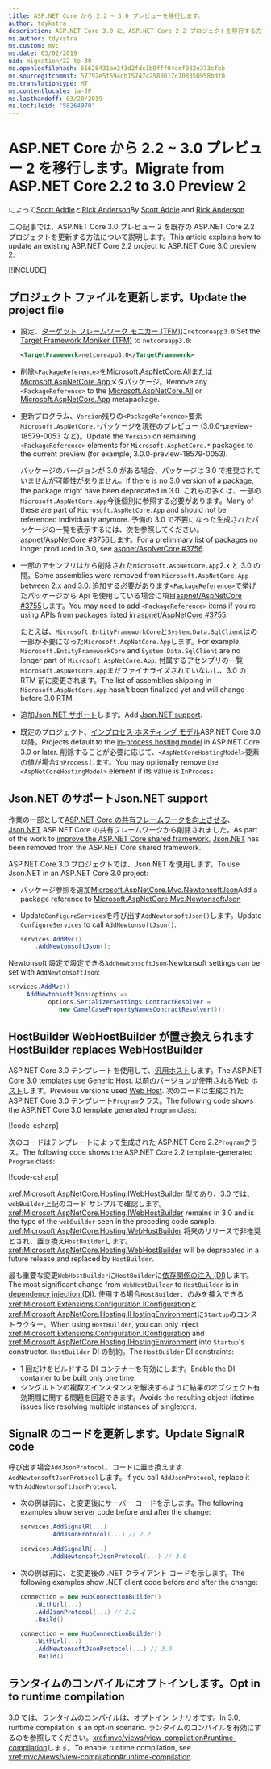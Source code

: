 ```yaml
---
title: ASP.NET Core から 2.2 ~ 3.0 プレビューを移行します。
author: tdykstra
description: ASP.NET Core 3.0 に、ASP.NET Core 2.2 プロジェクトを移行する方法について説明します。
ms.author: tdykstra
ms.custom: mvc
ms.date: 03/02/2019
uid: migration/22-to-30
ms.openlocfilehash: 61628431ae2f3d2fdc1b9fff04cef982e373cfbb
ms.sourcegitcommit: 57792e5f594db1574742588017c708350958bdf0
ms.translationtype: MT
ms.contentlocale: ja-JP
ms.lasthandoff: 03/20/2019
ms.locfileid: "58264970"
---
```

# <a name="migrate-from-aspnet-core-22-to-30-preview-2"></a><span data-ttu-id="0e694-103">ASP.NET Core から 2.2 ~ 3.0 プレビュー 2 を移行します。</span><span class="sxs-lookup"><span data-stu-id="0e694-103">Migrate from ASP.NET Core 2.2 to 3.0 Preview 2</span></span>

<span data-ttu-id="0e694-104">によって[Scott Addie](https://github.com/scottaddie)と[Rick Anderson](https://twitter.com/RickAndMSFT)</span><span class="sxs-lookup"><span data-stu-id="0e694-104">By [Scott Addie](https://github.com/scottaddie) and [Rick Anderson](https://twitter.com/RickAndMSFT)</span></span>

<span data-ttu-id="0e694-105">この記事では、ASP.NET Core 3.0 プレビュー 2 を既存の ASP.NET Core 2.2 プロジェクトを更新する方法について説明します。</span><span class="sxs-lookup"><span data-stu-id="0e694-105">This article explains how to update an existing ASP.NET Core 2.2 project to ASP.NET Core 3.0 preview 2.</span></span>

[!INCLUDE[](~/includes/net-core-prereqs-all-3.0.md)]

## <a name="update-the-project-file"></a><span data-ttu-id="0e694-106">プロジェクト ファイルを更新します。</span><span class="sxs-lookup"><span data-stu-id="0e694-106">Update the project file</span></span>

* <span data-ttu-id="0e694-107">設定、[ターゲット フレームワーク モニカー (TFM)](/dotnet/standard/frameworks#referring-to-frameworks)に`netcoreapp3.0`:</span><span class="sxs-lookup"><span data-stu-id="0e694-107">Set the [Target Framework Moniker (TFM)](/dotnet/standard/frameworks#referring-to-frameworks) to `netcoreapp3.0`:</span></span>

  ```xml
  <TargetFramework>netcoreapp3.0</TargetFramework>
  ```

* <span data-ttu-id="0e694-108">削除`<PackageReference>`を[Microsoft.AspNetCore.All](xref:fundamentals/metapackage)または[Microsoft.AspNetCore.App](xref:fundamentals/metapackage-app)メタパッケージ。</span><span class="sxs-lookup"><span data-stu-id="0e694-108">Remove any `<PackageReference>` to the [Microsoft.AspNetCore.All](xref:fundamentals/metapackage) or [Microsoft.AspNetCore.App](xref:fundamentals/metapackage-app) metapackage.</span></span>

* <span data-ttu-id="0e694-109">更新プログラム、`Version`残りの`<PackageReference>`要素`Microsoft.AspNetCore.*`パッケージを現在のプレビュー (3.0.0-preview-18579-0053 など)。</span><span class="sxs-lookup"><span data-stu-id="0e694-109">Update the `Version` on remaining `<PackageReference>` elements for `Microsoft.AspNetCore.*` packages to the current preview (for example, 3.0.0-preview-18579-0053).</span></span>

  <span data-ttu-id="0e694-110">パッケージのバージョンが 3.0 がある場合、パッケージは 3.0 で推奨されていませんが可能性がありません。</span><span class="sxs-lookup"><span data-stu-id="0e694-110">If there is no 3.0 version of a package, the package might have been deprecated in 3.0.</span></span> <span data-ttu-id="0e694-111">これらの多くは、一部の`Microsoft.AspNetCore.App`今後個別に参照する必要があります。</span><span class="sxs-lookup"><span data-stu-id="0e694-111">Many of these are part of `Microsoft.AspNetCore.App` and should not be referenced individually anymore.</span></span> <span data-ttu-id="0e694-112">予備の 3.0 で不要になった生成されたパッケージの一覧を表示するには、次を参照してください。 [aspnet/AspNetCore #3756](https://github.com/aspnet/AspNetCore/issues/3756)します。</span><span class="sxs-lookup"><span data-stu-id="0e694-112">For a preliminary list of packages no longer produced in 3.0, see [aspnet/AspNetCore #3756](https://github.com/aspnet/AspNetCore/issues/3756).</span></span>

* <span data-ttu-id="0e694-113">一部のアセンブリはから削除された`Microsoft.AspNetCore.App`2.x と 3.0 の間。</span><span class="sxs-lookup"><span data-stu-id="0e694-113">Some assemblies were removed from `Microsoft.AspNetCore.App` between 2.x and 3.0.</span></span> <span data-ttu-id="0e694-114">追加する必要があります`<PackageReference>`で挙げたパッケージから Api を使用している場合に項目[aspnet/AspNetCore #3755](https://github.com/aspnet/AspNetCore/issues/3755)します。</span><span class="sxs-lookup"><span data-stu-id="0e694-114">You may need to add `<PackageReference>` items if you're using APIs from packages listed in [aspnet/AspNetCore #3755](https://github.com/aspnet/AspNetCore/issues/3755).</span></span>

  <span data-ttu-id="0e694-115">たとえば、`Microsoft.EntityFrameworkCore`と`System.Data.SqlClient`はの一部が不要になった`Microsoft.AspNetCore.App`します。</span><span class="sxs-lookup"><span data-stu-id="0e694-115">For example, `Microsoft.EntityFrameworkCore` and `System.Data.SqlClient` are no longer part of `Microsoft.AspNetCore.App`.</span></span> <span data-ttu-id="0e694-116">付属するアセンブリの一覧`Microsoft.AspNetCore.App`まだファイナライズされていないし、3.0 の RTM 前に変更されます。</span><span class="sxs-lookup"><span data-stu-id="0e694-116">The list of assemblies shipping in `Microsoft.AspNetCore.App` hasn't been finalized yet and will change before 3.0 RTM.</span></span>

* <span data-ttu-id="0e694-117">追加[Json.NET サポート](#json)します。</span><span class="sxs-lookup"><span data-stu-id="0e694-117">Add [Json.NET support](#json).</span></span>

* <span data-ttu-id="0e694-118">既定のプロジェクト、[インプロセス ホスティング モデル](xref:host-and-deploy/aspnet-core-module#in-process-hosting-model)ASP.NET Core 3.0 以降。</span><span class="sxs-lookup"><span data-stu-id="0e694-118">Projects default to the [in-process hosting model](xref:host-and-deploy/aspnet-core-module#in-process-hosting-model) in ASP.NET Core 3.0 or later.</span></span> <span data-ttu-id="0e694-119">削除することが必要に応じて、`<AspNetCoreHostingModel>`要素の値が場合`InProcess`します。</span><span class="sxs-lookup"><span data-stu-id="0e694-119">You may optionally remove the `<AspNetCoreHostingModel>` element if its value is `InProcess`.</span></span>

<a name="json"></a>

## <a name="jsonnet-support"></a><span data-ttu-id="0e694-120">Json.NET のサポート</span><span class="sxs-lookup"><span data-stu-id="0e694-120">Json.NET support</span></span>

<span data-ttu-id="0e694-121">作業の一部として[ASP.NET Core の共有フレームワークを向上させる](https://blogs.msdn.microsoft.com/webdev/2018/10/29/a-first-look-at-changes-coming-in-asp-net-core-3-0/)、 [Json.NET](https://www.newtonsoft.com/json/help/html/Introduction.htm) ASP.NET Core の共有フレームワークから削除されました。</span><span class="sxs-lookup"><span data-stu-id="0e694-121">As part of the work to [improve the ASP.NET Core shared framework](https://blogs.msdn.microsoft.com/webdev/2018/10/29/a-first-look-at-changes-coming-in-asp-net-core-3-0/), [Json.NET](https://www.newtonsoft.com/json/help/html/Introduction.htm) has been removed from the ASP.NET Core shared framework.</span></span>

<span data-ttu-id="0e694-122">ASP.NET Core 3.0 プロジェクトでは、Json.NET を使用します。</span><span class="sxs-lookup"><span data-stu-id="0e694-122">To use Json.NET in an ASP.NET Core 3.0 project:</span></span>

* <span data-ttu-id="0e694-123">パッケージ参照を追加[Microsoft.AspNetCore.Mvc.NewtonsoftJson](https://nuget.org/packages/Microsoft.AspNetCore.Mvc.NewtonsoftJson)</span><span class="sxs-lookup"><span data-stu-id="0e694-123">Add a package reference to [Microsoft.AspNetCore.Mvc.NewtonsoftJson](https://nuget.org/packages/Microsoft.AspNetCore.Mvc.NewtonsoftJson)</span></span>
* <span data-ttu-id="0e694-124">Update`ConfigureServices`を呼び出す`AddNewtonsoftJson()`します。</span><span class="sxs-lookup"><span data-stu-id="0e694-124">Update `ConfigureServices` to call `AddNewtonsoftJson()`.</span></span>

    ```csharp
    services.AddMvc()
        .AddNewtonsoftJson();
    ```

<span data-ttu-id="0e694-125">Newtonsoft 設定で設定できる`AddNewtonsoftJson`:</span><span class="sxs-lookup"><span data-stu-id="0e694-125">Newtonsoft settings can be set with `AddNewtonsoftJson`:</span></span>

  ```csharp
  services.AddMvc()
      .AddNewtonsoftJson(options =>
             options.SerializerSettings.ContractResolver =
                new CamelCasePropertyNamesContractResolver());
  ```

## <a name="hostbuilder-replaces-webhostbuilder"></a><span data-ttu-id="0e694-126">HostBuilder WebHostBuilder が置き換えられます</span><span class="sxs-lookup"><span data-stu-id="0e694-126">HostBuilder replaces WebHostBuilder</span></span>

<span data-ttu-id="0e694-127">ASP.NET Core 3.0 テンプレートを使用して、[汎用ホスト](xref:fundamentals/host/generic-host)します。</span><span class="sxs-lookup"><span data-stu-id="0e694-127">The ASP.NET Core 3.0 templates use [Generic Host](xref:fundamentals/host/generic-host).</span></span> <span data-ttu-id="0e694-128">以前のバージョンが使用される[Web ホスト](xref:fundamentals/host/web-host)します。</span><span class="sxs-lookup"><span data-stu-id="0e694-128">Previous versions used [Web Host](xref:fundamentals/host/web-host).</span></span> <span data-ttu-id="0e694-129">次のコードは生成された ASP.NET Core 3.0 テンプレート`Program`クラス。</span><span class="sxs-lookup"><span data-stu-id="0e694-129">The following code shows the ASP.NET Core 3.0 template generated `Program` class:</span></span>

[!code-csharp[](22-to-30/samples/Program.cs?name=snippet)]

<span data-ttu-id="0e694-130">次のコードはテンプレートによって生成された ASP.NET Core 2.2`Program`クラス。</span><span class="sxs-lookup"><span data-stu-id="0e694-130">The following code shows the ASP.NET Core 2.2 template-generated `Program` class:</span></span>

[!code-csharp[](22-to-30/samples/Program2.2.cs?name=snippet)]

<span data-ttu-id="0e694-131"><xref:Microsoft.AspNetCore.Hosting.IWebHostBuilder> 型であり、3.0 では、`webBuilder`上記のコード サンプルで確認します。</span><span class="sxs-lookup"><span data-stu-id="0e694-131"><xref:Microsoft.AspNetCore.Hosting.IWebHostBuilder> remains in 3.0 and is the type of the `webBuilder` seen in the preceding code sample.</span></span> <span data-ttu-id="0e694-132"><xref:Microsoft.AspNetCore.Hosting.WebHostBuilder> 将来のリリースで非推奨とされ、置き換え`HostBuilder`します。</span><span class="sxs-lookup"><span data-stu-id="0e694-132"><xref:Microsoft.AspNetCore.Hosting.WebHostBuilder> will be deprecated in a future release and replaced by `HostBuilder`.</span></span>

<span data-ttu-id="0e694-133">最も重要な変更`WebHostBuilder`に`HostBuilder`に[依存関係の注入 (DI)](xref:fundamentals/dependency-injection)します。</span><span class="sxs-lookup"><span data-stu-id="0e694-133">The most significant change from `WebHostBuilder` to `HostBuilder` is in [dependency injection (DI)](xref:fundamentals/dependency-injection).</span></span> <span data-ttu-id="0e694-134">使用する場合`HostBuilder`、のみを挿入できる<xref:Microsoft.Extensions.Configuration.IConfiguration>と<xref:Microsoft.AspNetCore.Hosting.IHostingEnvironment>に`Startup`のコンス トラクター。</span><span class="sxs-lookup"><span data-stu-id="0e694-134">When using `HostBuilder`, you can only inject <xref:Microsoft.Extensions.Configuration.IConfiguration> and <xref:Microsoft.AspNetCore.Hosting.IHostingEnvironment> into `Startup`'s constructor.</span></span> <span data-ttu-id="0e694-135">`HostBuilder` DI の制約。</span><span class="sxs-lookup"><span data-stu-id="0e694-135">The `HostBuilder` DI constraints:</span></span>

* <span data-ttu-id="0e694-136">1 回だけをビルドする DI コンテナーを有効にします。</span><span class="sxs-lookup"><span data-stu-id="0e694-136">Enable the DI container to be built only one time.</span></span>
* <span data-ttu-id="0e694-137">シングルトンの複数のインスタンスを解決するように結果のオブジェクト有効期間に関する問題を回避できます。</span><span class="sxs-lookup"><span data-stu-id="0e694-137">Avoids the resulting object lifetime issues like resolving multiple instances of singletons.</span></span>

## <a name="update-signalr-code"></a><span data-ttu-id="0e694-138">SignalR のコードを更新します。</span><span class="sxs-lookup"><span data-stu-id="0e694-138">Update SignalR code</span></span>

<span data-ttu-id="0e694-139">呼び出す場合`AddJsonProtocol`、コードに置き換えます`AddNewtonsoftJsonProtocol`します。</span><span class="sxs-lookup"><span data-stu-id="0e694-139">If you call `AddJsonProtocol`, replace it with `AddNewtonsoftJsonProtocol`.</span></span>

* <span data-ttu-id="0e694-140">次の例は前に、と変更後にサーバー コードを示します。</span><span class="sxs-lookup"><span data-stu-id="0e694-140">The following examples show server code before and after the change:</span></span>

  ```csharp
  services.AddSignalR(...)
          .AddJsonProtocol(...) // 2.2
  ```

  ```csharp
  services.AddSignalR(...)
          .AddNewtonsoftJsonProtocol(...) // 3.0
  ```

* <span data-ttu-id="0e694-141">次の例は前に、と変更後の .NET クライアント コードを示します。</span><span class="sxs-lookup"><span data-stu-id="0e694-141">The following examples show .NET client code before and after the change:</span></span>

  ```csharp
  connection = new HubConnectionBuilder()
      .WithUrl(...)
      .AddJsonProtocol(...) // 2.2
      .Build()
  ```

  ```csharp
  connection = new HubConnectionBuilder()
      .WithUrl(...)
      .AddNewtonsoftJsonProtocol(...) // 3.0
      .Build()
  ```

## <a name="opt-in-to-runtime-compilation"></a><span data-ttu-id="0e694-142">ランタイムのコンパイルにオプトインします。</span><span class="sxs-lookup"><span data-stu-id="0e694-142">Opt in to runtime compilation</span></span>

<span data-ttu-id="0e694-143">3.0 では、ランタイムのコンパイルは、オプトイン シナリオです。</span><span class="sxs-lookup"><span data-stu-id="0e694-143">In 3.0, runtime compilation is an opt-in scenario.</span></span> <span data-ttu-id="0e694-144">ランタイムのコンパイルを有効にするのを参照してください。<xref:mvc/views/view-compilation#runtime-compilation>します。</span><span class="sxs-lookup"><span data-stu-id="0e694-144">To enable runtime compilation, see <xref:mvc/views/view-compilation#runtime-compilation>.</span></span>
